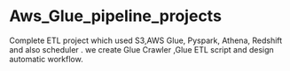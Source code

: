 # Aws_Glue_pipeline_projects
Complete ETL project which used S3,AWS Glue, Pyspark, Athena, Redshift and also scheduler . we create Glue Crawler ,Glue ETL script and design automatic workflow.
